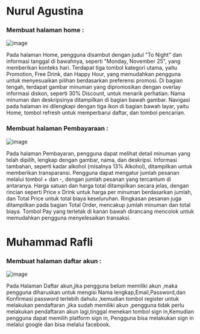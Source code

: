 # Nurul Agustina 
### Membuat halaman home :
![image](https://github.com/user-attachments/assets/ebdd01ab-613d-4d2f-9e70-f95fb37ab4b1)

Pada halaman Home, pengguna disambut dengan judul "To Night" dan informasi tanggal di bawahnya, seperti "Monday, November 25", yang memberikan konteks hari. Terdapat tiga tombol kategori utama, yaitu Promotion, Free Drink, dan Happy Hour, yang memudahkan pengguna untuk menyesuaikan pilihan berdasarkan preferensi promosi. Di bagian tengah, terdapat gambar minuman yang dipromosikan dengan overlay informasi diskon, seperti 30% Discount, untuk menarik perhatian. Nama minuman dan deskripsinya ditampilkan di bagian bawah gambar. Navigasi pada halaman ini dilengkapi dengan tiga ikon di bagian bawah layar, yaitu Home, tombol refresh untuk memperbarui daftar, dan tombol pencarian.

### Membuat halaman Pembayaraan :
![image](https://github.com/user-attachments/assets/3d954bdc-9c20-4ef4-becf-999314ddf898)

Pada halaman Pembayaran, pengguna dapat melihat detail minuman yang telah dipilih, lengkap dengan gambar, nama, dan deskripsi. Informasi tambahan, seperti kadar alkohol (misalnya 13% Alkohol), ditampilkan untuk memberikan transparansi. Pengguna dapat mengatur jumlah pesanan melalui tombol + dan -, dengan jumlah pesanan yang tercantum di antaranya. Harga satuan dan harga total ditampilkan secara jelas, dengan rincian seperti Price x Drink untuk harga per minuman berdasarkan jumlah, dan Total Price untuk total biaya keseluruhan. Ringkasan pesanan juga ditampilkan pada bagian Total Order, mencakup jumlah minuman dan total biaya. Tombol Pay yang terletak di kanan bawah dirancang mencolok untuk memudahkan pengguna menyelesaikan transaksi. 

# Muhammad Rafli 
### Membuat halaman daftar akun :
![image](https://github.com/user-attachments/assets/2c5a024c-c04a-4007-b2c7-24439811c010)

Pada Halaman Daftar akun,jika pengguna belum memiliki akun ,maka pengguna diharuskan untuk mengisi Nama lengkap,Email,Password,dan Konfirmasi password terlebih dahulu ,kemudian tombol register untuk melakukan pendaftaran ,jika sudah memiliki akun ,pengguna tidak perlu melakukan pendaftaran akun lagi,tinggal menekan tombol sign in,Kemudian pengguna dapat memilih platform sign in, Pengguna bisa melakukan sign in melalui google dan bisa melalui facebook. 

